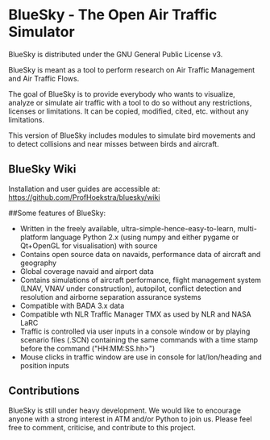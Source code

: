 # BlueSky - The Open Air Traffic Simulator

BlueSky is distributed under the GNU General Public License v3.

BlueSky is meant as a tool to perform research on Air Traffic Management and Air Traffic Flows.

The goal of BlueSky is to provide everybody who wants to visualize, analyze or simulate air 
traffic with a tool to do so without any restrictions, licenses or limitations. It can be copied, 
modified, cited, etc. without any limitations.

This version of BlueSky includes modules to simulate bird movements and to 
detect collisions and near misses between birds and aircraft.

## BlueSky Wiki
Installation and user guides are accessible at:
https://github.com/ProfHoekstra/bluesky/wiki

##Some features of BlueSky:
- Written in the freely available, ultra-simple-hence-easy-to-learn, multi-platform language 
Python 2.x (using numpy and either pygame or Qt+OpenGL for visualisation) with source
- Contains open source data on navaids, performance data of aircraft and geography
- Global coverage navaid and airport data
- Contains simulations of aircraft performance, flight management system (LNAV, VNAV under construction), 
autopilot, conflict detection and resolution and airborne separation assurance systems
- Compatible with BADA 3.x data
- Compatible wth NLR Traffic Manager TMX as used by NLR and NASA LaRC
- Traffic is controlled via user inputs in a console window or by playing scenario files (.SCN) 
containing the same commands with a time stamp before the command ("HH:MM:SS.hh>")
- Mouse clicks in traffic window are use in console for lat/lon/heading and position inputs

## Contributions
BlueSky is still under heavy development. We would like to encourage anyone with a strong interest in 
ATM and/or Python to join us. Please feel free to comment, criticise, and contribute to this project.

